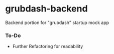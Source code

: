 # grubdash-backend
Backend portion for "grubdash" startup mock app

### **To-Do**
- Further Refactoring for readability
